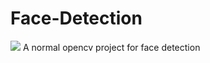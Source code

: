 # Face-Detection

<html>
<head>
</head>
<body>
<img src="smaple.png">
</body>
</html>
A normal opencv project for face detection
